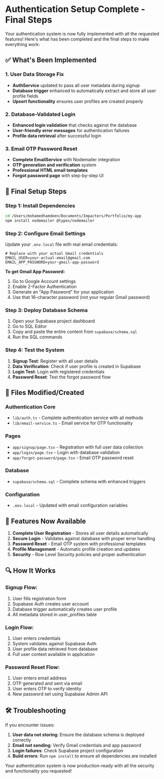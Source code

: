 # Authentication Setup Complete - Final Steps

Your authentication system is now fully implemented with all the requested features! Here's what has been completed and the final steps to make everything work:

## ✅ What's Been Implemented

### 1. User Data Storage Fix
- **AuthService** updated to pass all user metadata during signup
- **Database trigger** enhanced to automatically extract and store all user profile fields
- **Upsert functionality** ensures user profiles are created properly

### 2. Database-Validated Login
- **Enhanced login validation** that checks against the database
- **User-friendly error messages** for authentication failures
- **Profile data retrieval** after successful login

### 3. Email OTP Password Reset
- **Complete EmailService** with Nodemailer integration
- **OTP generation and verification** system
- **Professional HTML email templates**
- **Forgot password page** with step-by-step UI

## 🔧 Final Setup Steps

### Step 1: Install Dependencies
```bash
cd /Users/mohamedhamdeen/Documents/Impacters/Portfolio/my-app
npm install nodemailer @types/nodemailer
```

### Step 2: Configure Email Settings
Update your `.env.local` file with real email credentials:

```env
# Replace with your actual Gmail credentials
EMAIL_USER=your-actual-email@gmail.com
EMAIL_APP_PASSWORD=your-gmail-app-password
```

**To get Gmail App Password:**
1. Go to Google Account settings
2. Enable 2-Factor Authentication
3. Generate an "App Password" for your application
4. Use that 16-character password (not your regular Gmail password)

### Step 3: Deploy Database Schema
1. Open your Supabase project dashboard
2. Go to SQL Editor
3. Copy and paste the entire content from `supabase/schema.sql`
4. Run the SQL commands

### Step 4: Test the System
1. **Signup Test**: Register with all user details
2. **Data Verification**: Check if user profile is created in Supabase
3. **Login Test**: Login with registered credentials
4. **Password Reset**: Test the forgot password flow

## 📁 Files Modified/Created

### Authentication Core
- `lib/auth.ts` - Complete authentication service with all methods
- `lib/email-service.ts` - Email service for OTP functionality

### Pages
- `app/signup/page.tsx` - Registration with full user data collection
- `app/login/page.tsx` - Login with database validation
- `app/forgot-password/page.tsx` - Email OTP password reset

### Database
- `supabase/schema.sql` - Complete schema with enhanced triggers

### Configuration
- `.env.local` - Updated with email configuration variables

## 🚀 Features Now Available

1. **Complete User Registration** - Stores all user details automatically
2. **Secure Login** - Validates against database with proper error handling
3. **Password Reset** - Email OTP system with professional templates
4. **Profile Management** - Automatic profile creation and updates
5. **Security** - Row Level Security policies and proper authentication

## 🔍 How It Works

### Signup Flow:
1. User fills registration form
2. Supabase Auth creates user account
3. Database trigger automatically creates user profile
4. All metadata stored in user_profiles table

### Login Flow:
1. User enters credentials
2. System validates against Supabase Auth
3. User profile data retrieved from database
4. Full user context available in application

### Password Reset Flow:
1. User enters email address
2. OTP generated and sent via email
3. User enters OTP to verify identity
4. New password set using Supabase Admin API

## 🛠 Troubleshooting

If you encounter issues:

1. **User data not storing**: Ensure the database schema is deployed correctly
2. **Email not sending**: Verify Gmail credentials and app password
3. **Login failures**: Check Supabase project configuration
4. **Build errors**: Run `npm install` to ensure all dependencies are installed

Your authentication system is now production-ready with all the security and functionality you requested!